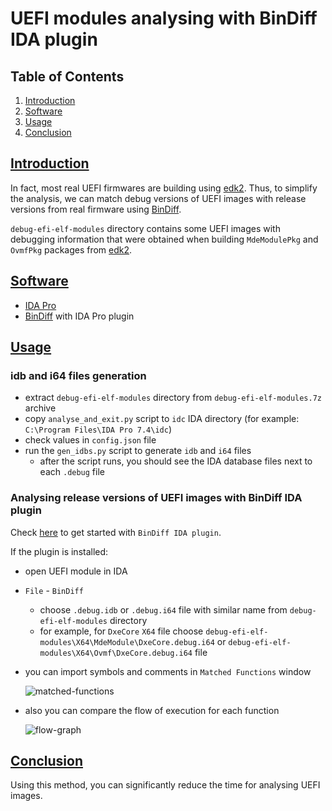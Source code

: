 # UEFI modules analysing with BinDiff IDA plugin

## Table of Contents

1. [Introduction](#intro)
2. [Software](#software)
3. [Usage](#usage)
4. [Conclusion](#conclusion)

## [Introduction](#intro)

In fact, most real UEFI firmwares are building using [edk2](https://github.com/tianocore/edk2). Thus, to simplify the analysis, we can match debug versions of UEFI images with release versions from real firmware using [BinDiff](https://www.zynamics.com/bindiff.html).

`debug-efi-elf-modules` directory contains some UEFI images with debugging information that were obtained when building `MdeModulePkg` and `OvmfPkg` packages from [edk2](https://github.com/tianocore/edk2).

## [Software](#software)

* [IDA Pro](https://www.hex-rays.com/products/ida/)
* [BinDiff](https://www.zynamics.com/bindiff.html) with IDA Pro plugin

## [Usage](#usage)

### idb and i64 files generation

* extract `debug-efi-elf-modules` directory from `debug-efi-elf-modules.7z` archive
* copy `analyse_and_exit.py` script to `idc` IDA directory (for example: `C:\Program Files\IDA Pro 7.4\idc`)
* check values in `config.json` file
* run the `gen_idbs.py` script to generate `idb` and `i64` files
    - after the script runs, you should see the IDA database files next to each `.debug` file

### Analysing release versions of UEFI images with BinDiff IDA plugin

Check [here](https://www.zynamics.com/bindiff/manual/index.html#N20676) to get started with `BinDiff IDA plugin`.

If the plugin is installed:

* open UEFI module in IDA
* `File` - `BinDiff`
    * choose `.debug.idb` or `.debug.i64` file with similar name from `debug-efi-elf-modules` directory 
    * for example, for `DxeCore` `X64` file choose `debug-efi-elf-modules\X64\MdeModule\DxeCore.debug.i64` or `debug-efi-elf-modules\X64\Ovmf\DxeCore.debug.i64` file
* you can import symbols and comments in `Matched Functions` window

    ![matched-functions](https://raw.githubusercontent.com/yeggor/UEFI_BinDiff/master/img/matched-functions.png)

* also you can compare the flow of execution for each function

    ![flow-graph](https://raw.githubusercontent.com/yeggor/UEFI_BinDiff/master/img/flow-graph.png)

## [Conclusion](#conclusion)

Using this method, you can significantly reduce the time for analysing UEFI images.
